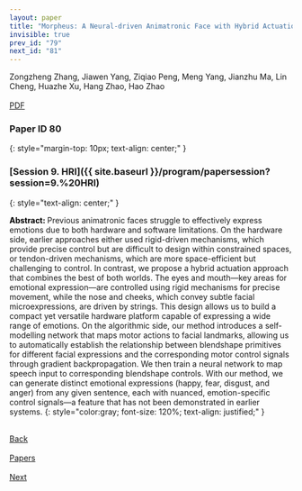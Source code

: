 ```yaml
---
layout: paper
title: "Morpheus: A Neural-driven Animatronic Face with Hybrid Actuation and Diverse Emotion Control"
invisible: true
prev_id: "79"
next_id: "81"
---
```

<div class="paper-authors">
  <div class="paper-author-box">
    <div class="paper-author-name">Zongzheng Zhang, Jiawen Yang, Ziqiao Peng, Meng Yang, Jianzhu Ma, Lin Cheng, Huazhe Xu, Hang Zhao, Hao Zhao</div>
    <div class="paper-author-uni"></div>
  </div>
</div>

<div class="paper-pdf-modern">
  <div class="paper-menu-icon">
    <a href="https://www.roboticsproceedings.org/rss21/p080.pdf" title="Download PDF" target="_blank">
      <i class="fa fa-file-pdf-o"></i><br>
      <span class="paper-menu-label">PDF</span>
    </a>
  </div>
</div>

### Paper ID 80
{: style="margin-top: 10px; text-align: center;" }

### [Session 9. HRI]({{ site.baseurl }}/program/papersession?session=9.%20HRI)
{: style="text-align: center;" }

<b style="color: black;">Abstract: </b>Previous animatronic faces struggle to effectively express emotions due to both hardware and software limitations. On the hardware side, earlier approaches either used rigid-driven mechanisms, which provide precise control but are difficult to design within constrained spaces, or tendon-driven mechanisms, which are more space-efficient but challenging to control. In contrast, we propose a hybrid actuation approach that combines the best of both worlds. The eyes and mouth—key areas for emotional expression—are controlled using rigid mechanisms for precise movement, while the nose and cheeks, which convey subtle facial microexpressions, are driven by strings. This design allows us to build a compact yet versatile hardware platform capable of expressing a wide range of emotions. On the algorithmic side, our method introduces a self-modelling network that maps motor actions to facial landmarks, allowing us to automatically establish the relationship between blendshape primitives for different facial expressions and the corresponding motor control signals through gradient backpropagation. We then train a neural network to map speech input to corresponding blendshape controls. With our method, we can generate distinct emotional expressions (happy, fear, disgust, and anger) from any given sentence, each with nuanced, emotion-specific control signals—a feature that has not been demonstrated in earlier systems.
{: style="color:gray; font-size: 120%; text-align: justified;" }

<div class="paper-menu">
  <div class="paper-menu-inner">
    <a href="{{ site.baseurl }}/program/papers/79/" title="Previous Paper">
            <div class="paper-menu-icon">
                <i class="fa fa-chevron-left"></i><br>
                <span class="paper-menu-label">Back</span>
            </div>
        </a>
    <a href="{{ site.baseurl }}/program/papers" title="All Papers">
      <div class="paper-menu-icon">
        <i class="fa fa-list"></i><br>
        <span class="paper-menu-label">Papers</span>
      </div>
    </a>
    <a href="{{ site.baseurl }}/program/papers/81/" title="Next Paper">
            <div class="paper-menu-icon">
                <i class="fa fa-chevron-right"></i><br>
                <span class="paper-menu-label">Next</span>
            </div>
        </a>
  </div>
</div>
